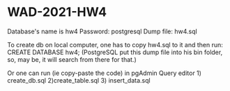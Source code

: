 # WAD-2021-HW4

Database's name is hw4
Password: postgresql
Dump file: hw4.sql

To create db on local computer, one has to copy hw4.sql to it and then run: 
CREATE DATABASE hw4;
(PostgreSQL put this dump file into his bin folder, so, may be, it will search from there for that.)

Or one can run (ie copy-paste the code) in pgAdmin Query editor 1) create_db.sql 2)create_table.sql 3) insert_data.sql

